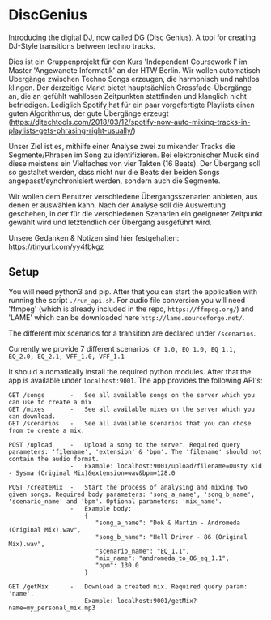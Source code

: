 # DiscGenius
Introducing the digital DJ, now called DG (Disc Genius). A tool for creating DJ-Style transitions between techno tracks.

Dies ist ein Gruppenprojekt für den Kurs 'Independent Coursework I' im Master 'Angewandte Informatik' an der HTW Berlin.
Wir wollen automatisch Übergänge zwischen Techno Songs erzeugen, die harmonisch und nahtlos klingen. Der derzeitige Markt bietet hauptsächlich Crossfade-Übergänge an, die an gefühlt wahllosen Zeitpunkten stattfinden und klanglich nicht befriedigen.
Lediglich Spotify hat für ein paar vorgefertigte Playlists einen guten Algorithmus, der gute Übergänge erzeugt (https://djtechtools.com/2018/03/12/spotify-now-auto-mixing-tracks-in-playlists-gets-phrasing-right-usually/)

Unser Ziel ist es, mithilfe einer Analyse zwei zu mixender Tracks die Segmente/Phrasen im Song zu identifizieren. 
Bei elektronischer Musik sind diese meistens ein Vielfaches von vier Takten (16 Beats). 
Der Übergang soll so gestaltet werden, dass nicht nur die Beats der beiden Songs angepasst/synchronisiert werden, sondern auch die Segmente.

Wir wollen dem Benutzer verschiedene Übergangsszenarien anbieten, aus denen er auswählen kann. 
Nach der Analyse soll die Auswertung geschehen, in der für die verschiedenen Szenarien ein geeigneter Zeitpunkt gewählt wird und letztendlich der Übergang ausgeführt wird.

Unsere Gedanken & Notizen sind hier festgehalten: https://tinyurl.com/yy4fbkgz


## Setup

You will need python3 and pip. After that you can start the application with running the script ```./run_api.sh```.
For audio file conversion you will need 'ffmpeg' (which is already included in the repo, ```https://ffmpeg.org/```) and 'LAME' which can be downloaded here ```http://lame.sourceforge.net/```.

The different mix scenarios for a transition are declared under ``/scenarios``. 

Currently we provide 7 different scenarios: ``CF_1.0, EQ_1.0, EQ_1.1, EQ_2.0, EQ_2.1, VFF_1.0, VFF_1.1``

It should automatically install the required python modules. After that the app is available under ```localhost:9001```.
The app provides the following API's:

```
GET /songs       -   See all available songs on the server which you can use to create a mix
GET /mixes       -   See all available mixes on the server which you can download.
GET /scenarios   -   See all available scenarios that you can chose from to create a mix.

POST /upload     -   Upload a song to the server. Required query parameters: 'filename', 'extension' & 'bpm'. The 'filename' should not contain the audio format.
                 -   Example: localhost:9001/upload?filename=Dusty Kid - Sysma (Original Mix)&extension=wav&bpm=128.0

POST /createMix  -   Start the process of analysing and mixing two given songs. Required body parameters: 'song_a_name', 'song_b_name', 'scenario_name' and 'bpm'. Optional parameters: 'mix_name'.
                 -   Example body: 
                     {
                     	"song_a_name": "Dok & Martin - Andromeda (Original Mix).wav",
                     	"song_b_name": "Hell Driver - 86 (Original Mix).wav",
                     	"scenario_name": "EQ_1.1",
                     	"mix_name": "andromeda_to_86_eq_1.1",
                        "bpm": 130.0
                     }

GET /getMix      -   Download a created mix. Required query param: 'name'.
                 -   Example: localhost:9001/getMix?name=my_personal_mix.mp3
```





